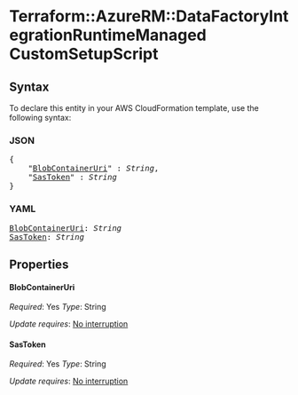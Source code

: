 # Terraform::AzureRM::DataFactoryIntegrationRuntimeManaged CustomSetupScript

## Syntax

To declare this entity in your AWS CloudFormation template, use the following syntax:

### JSON

<pre>
{
    "<a href="#blobcontaineruri" title="BlobContainerUri">BlobContainerUri</a>" : <i>String</i>,
    "<a href="#sastoken" title="SasToken">SasToken</a>" : <i>String</i>
}
</pre>

### YAML

<pre>
<a href="#blobcontaineruri" title="BlobContainerUri">BlobContainerUri</a>: <i>String</i>
<a href="#sastoken" title="SasToken">SasToken</a>: <i>String</i>
</pre>

## Properties

#### BlobContainerUri

_Required_: Yes
_Type_: String

_Update requires_: [No interruption](https://docs.aws.amazon.com/AWSCloudFormation/latest/UserGuide/using-cfn-updating-stacks-update-behaviors.html#update-no-interrupt)

#### SasToken

_Required_: Yes
_Type_: String

_Update requires_: [No interruption](https://docs.aws.amazon.com/AWSCloudFormation/latest/UserGuide/using-cfn-updating-stacks-update-behaviors.html#update-no-interrupt)

